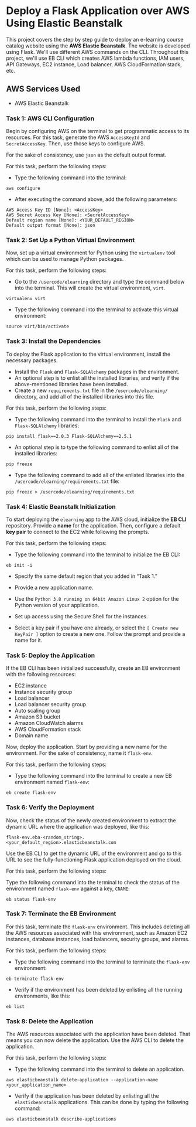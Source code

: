 
# Deploy a Flask Application over AWS Using Elastic Beanstalk

This project covers the step by step guide to deploy an e-learning course catalog website using the **AWS Elastic Beanstalk**. The website is developed using Flask. We'll use different AWS commands on the CLI. Throughout this project, we'll use EB CLI which creates AWS lambda functions, IAM users, API Gateways, EC2 instance, Load balancer, AWS CloudFormation stack, etc.

## AWS Services Used
+ AWS Elastic Beanstalk





### Task 1: AWS CLI Configuration

Begin by configuring AWS on the terminal to get programmatic access to its resources. For this task, generate the AWS `AccessKeyId` and `SecretAccessKey`. Then, use those keys to configure AWS.

For the sake of consistency, use `json` as the default output format.

For this task, perform the following steps:

+ Type the following command into the terminal: 
```shell
aws configure
```

+ After executing the command above, add the following parameters:
```shell
AWS Access Key ID [None]: <AccessKey>
AWS Secret Access Key [None]: <SecretAccessKey>
Default region name [None]: <YOUR_DEFAULT_REGION>
Default output format [None]: json
```

### Task 2: Set Up a Python Virtual Environment

Now, set up a virtual environment for Python using the `virtualenv` tool which can be used to manage Python packages.

For this task, perform the following steps:

+ Go to the `/usercode/elearning` directory and type the command below into the terminal. This will create the virtual environment, `virt`.

```shell
virtualenv virt
```
+ Type the following command into the terminal to activate this virtual environment:

```shell
source virt/bin/activate
```

### Task 3: Install the Dependencies

To deploy the Flask application to the virtual environment, install the necessary packages.

+ Install the `Flask` and `Flask-SQLAlchemy` packages in the environment.
+ An optional step is to enlist all the installed libraries, and verify if the above-mentioned libraries have been installed.
+ Create a new `requirements.txt` file in the `/usercode/elearning/` directory, and add all of the installed libraries into this file.

For this task, perform the following steps:

+ Type the following command into the terminal to install the `Flask` and `Flask-SQLAlchemy` libraries:

```shell
pip install flask==2.0.3 Flask-SQLAlchemy==2.5.1
```

+ An optional step is to type the following command to enlist all of the installed libraries:

```shell
pip freeze
```

+ Type the following command to add all of the enlisted libraries into the `/usercode/elearning/requirements.txt` file:

```shell
pip freeze > /usercode/elearning/requirements.txt
```

### Task 4: Elastic Beanstalk Initialization

To start deploying the `elearning` app to the AWS cloud, initialize the **EB CLI** repository. Provide a **name** for the application. Then, configure a default **key pair** to connect to the EC2 while following the prompts.

For this task, perform the following steps:

+ Type the following command into the terminal to initialize the EB CLI:

```shell
eb init -i
```

+ Specify the same default region that you added in “Task 1.”

+ Provide a new application name.

+ Use the `Python 3.8 running on 64bit Amazon Linux 2` option for the Python version of your application.

+ Set up access using the Secure Shell for the instances.

+ Select a key pair if you have one already, or select the `[ Create new KeyPair ]` option to create a new one. Follow the prompt and provide a name for it.

### Task 5: Deploy the Application

If the EB CLI has been initialized successfully, create an EB environment with the following resources:


+ EC2 instance
+ Instance security group
+ Load balancer
+ Load balancer security group
+ Auto scaling group
+ Amazon S3 bucket
+ Amazon CloudWatch alarms
+ AWS CloudFormation stack
+ Domain name

Now, deploy the application. Start by providing a new name for the environment. For the sake of consistency, name it `flask-env`.

For this task, perform the following steps:

+ Type the following command into the terminal to create a new EB environment named `flask-env`:

```shell
eb create flask-env
```

### Task 6: Verify the Deployment

Now, check the status of the newly created environment to extract the dynamic URL where the application was deployed, like this:

```shell
flask-env.eba-<random_string>.<your_default_region>.elasticbeanstalk.com
```

Use the EB CLI to get the dynamic URL of the environment and go to this URL to see the fully-functioning Flask application deployed on the cloud.

For this task, perform the following steps:

Type the following command into the terminal to check the status of the environment named `flask-env` against a key, `CNAME`:

```shell
eb status flask-env
```

### Task 7: Terminate the EB Environment

For this task, terminate the `flask-env` environment. This includes deleting all the AWS resources associated with this environment, such as Amazon EC2 instances, database instances, load balancers, security groups, and alarms.

For this task, perform the following steps:

+ Type the following command into the terminal to terminate the `flask-env` environment:

```shell
eb terminate flask-env
```

+ Verify if the environment has been deleted by enlisting all the running environments, like this:

```shell
eb list
```

### Task 8: Delete the Application

The AWS resources associated with the application have been deleted. That means you can now delete the application. Use the AWS CLI to delete the application.

For this task, perform the following steps:

+ Type the following command into the terminal to delete an application.

```shell
aws elasticbeanstalk delete-application --application-name <your_application_name>
```

+ Verify if the application has been deleted by enlisting all the `elasticbeanstalk` applications. This can be done by typing the following command:

```shell
aws elasticbeanstalk describe-applications
```




















